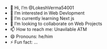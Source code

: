 - 👋 Hi, I’m @LokeshVerma54001
- 👀 I’m interested in Web Devlopment
- 🌱 I’m currently learning Next js
- 💞️ I’m looking to collaborate on Web Projects
- 📫 How to reach me: Unavilable ATM
- 😄 Pronouns: he/him
- ⚡ Fun fact: ...

<!---
LokeshVerma54001/LokeshVerma54001 is a ✨ special ✨ repository because its `README.md` (this file) appears on your GitHub profile.
You can click the Preview link to take a look at your changes.
--->
